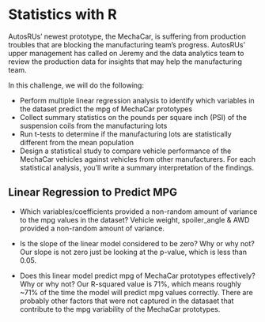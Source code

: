 # Statistics with R
AutosRUs’ newest prototype, the MechaCar, is suffering from production troubles that are blocking the manufacturing team’s progress. AutosRUs’ upper management has called on Jeremy and the data analytics team to review the production data for insights that may help the manufacturing team.

In this challenge, we will do the following:

- Perform multiple linear regression analysis to identify which variables in the dataset predict the mpg of MechaCar prototypes
- Collect summary statistics on the pounds per square inch (PSI) of the suspension coils from the manufacturing lots
- Run t-tests to determine if the manufacturing lots are statistically different from the mean population
- Design a statistical study to compare vehicle performance of the MechaCar vehicles against vehicles from other manufacturers. For each statistical analysis, you’ll write a summary interpretation of the findings.

## Linear Regression to Predict MPG

- Which variables/coefficients provided a non-random amount of variance to the mpg values in the dataset?
Vehicle weight, spoiler_angle & AWD provided a non-random amount of variance.

- Is the slope of the linear model considered to be zero? Why or why not?
Our slope is not zero just be looking at the p-value, which is less than 0.05.

- Does this linear model predict mpg of MechaCar prototypes effectively? Why or why not?
Our R-squared value is 71%, which means roughly ~71% of the time the model will predict mpg values correctly. There are probably other factors that were not captured in the datasaet that contribute to the mpg variability of the MechaCar prototypes.
